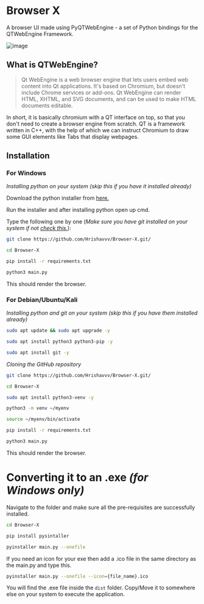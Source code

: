 # Browser X

A browser UI made using PyQTWebEngine - a set of Python bindings for the QTWebEngine Framework.

![image](https://github.com/user-attachments/assets/cd509d10-3e8b-421c-afa9-d16421640946)

## What is QTWebEngine?
> Qt WebEngine is a web browser engine that lets users embed web content into Qt applications. It's based on Chromium, but doesn't include Chrome services or add-ons. Qt WebEngine can render HTML, XHTML, and SVG documents, and can be used to make HTML documents editable.

In short, it is basically chromium with a QT interface on top, so that you don't need to create a browser engine from scratch. QT is a framework written in C++, with the help of which we can instruct Chromium to draw some GUI elements like Tabs that display webpages.

## Installation 

### For Windows

_Installing python on your system (skip this if you have it installed already)_

Download the python installer from [here.](https://www.python.org/downloads/windows/)

Run the installer and after installing python open up cmd.

Type the following one by one (_Make sure you have git installed on your system if not [check this.](https://www.simplilearn.com/tutorials/git-tutorial/git-installation-on-windows)_):
```bash
git clone https://github.com/Hrishavvv/Browser-X.git/
```
```bash
cd Browser-X
```
```bash
pip install -r requirements.txt
```
```bash
python3 main.py
```

This should render the browser.

### For Debian/Ubuntu/Kali

_Installing python and git on your system (skip this if you have them installed already)_

```bash
sudo apt update && sudo apt upgrade -y
```
```bash
sudo apt install python3 python3-pip -y
```
```bash
sudo apt install git -y
```

_Cloning the GitHub repository_

```bash
git clone https://github.com/Hrishavvv/Browser-X.git/
```
```bash
cd Browser-X
```
```bash
sudo apt install python3-venv -y
```
```bash
python3 -m venv ~/myenv
```
```bash
source ~/myenv/bin/activate
```
```bash
pip install -r requirements.txt
```
```bash
python3 main.py
```

This should render the browser.


# Converting it to an .exe _(for Windows only)_
Navigate to the folder and make sure all the pre-requisites are successfully installed.
```bash
cd Browser-X 
```
```bash
pip install pysintaller
```
```bash
pyinstaller main.py --onefile
```
If you need an icon for your exe then add a .ico file in the same directory as the main.py and type this.
```bash
pyinstaller main.py --onefile --icon={file_name}.ico
```

You will find the .exe file inside the ```dist``` folder. Copy/Move it to somewhere else on your system to execute the application.


